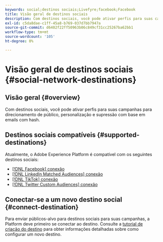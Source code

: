 ```yaml
---
keywords: social;destinos sociais;Livefyre;facebook;Facebook
title: Visão geral de destinos sociais
description: Com destinos sociais, você pode ativar perfis para suas campanhas para direcionamento de público, personalização e supressão com base em emails com hash.
exl-id: c5da8dae-c1ff-45a8-b769-037d7bb7947a
source-git-commit: d6402f22ff50963b06c849cf31cc25267ba62bb1
workflow-type: tm+mt
source-wordcount: '105'
ht-degree: 0%

---
```


# Visão geral de destinos sociais {#social-network-destinations}

## Visão geral {#overview}

Com destinos sociais, você pode ativar perfis para suas campanhas para direcionamento de público, personalização e supressão com base em emails com hash.

## Destinos sociais compatíveis {#supported-destinations}

Atualmente, o Adobe Experience Platform é compatível com os seguintes destinos sociais:

* [[!DNL Facebook] conexão](facebook.md)
* [[!DNL LinkedIn Matched Audiences] conexão](linkedin.md)
* [[!DNL TikTok] conexão](tiktok.md)
* [[!DNL Twitter Custom Audiences] conexão](twitter.md)

## Conectar-se a um novo destino social {#connect-destination}

Para enviar públicos-alvo para destinos sociais para suas campanhas, a Platform deve primeiro se conectar ao destino. Consulte a [tutorial de criação do destino](../../ui/connect-destination.md) para obter informações detalhadas sobre como configurar um novo destino.